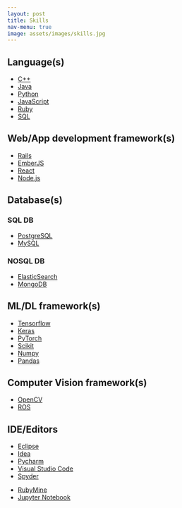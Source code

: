 ```yaml
---
layout: post
title: Skills
nav-menu: true
image: assets/images/skills.jpg
---
```

<div class="row">
	<div class="8u 12u$(small)">
	<h2>Language(s)</h2>
		<ul class="actions horizontal">
			<li><a href="#" class="button special">C++</a></li>
			<li><a href="#" class="button special">Java</a></li>
			<li><a href="#" class="button special">Python</a></li>
		    <li><a href="#" class="button special">JavaScript</a></li>
		    <li><a href="#" class="button special">Ruby</a></li>
		    <li><a href="#" class="button special">SQL</a></li>
		</ul>
	</div>
</div>
<div class="row">
	<div class="10u 12u$(small)">
	<h2>Web/App development framework(s)</h2>
		<ul class="actions horizontal">
			<li><a href="#" class="button special">Rails</a></li>
			<li><a href="#" class="button special">EmberJS</a></li>
		    <li><a href="#" class="button special">React</a></li>
		    <li><a href="#" class="button special">Node.js</a></li>		    
		</ul>
	</div>
</div>
<div class="row">
	<div class="10u 12u$(small)">
	<h2>Database(s)</h2>
	<h3>SQL DB</h3>
		<ul class="actions horizontal">
			<li><a href="#" class="button special">PostgreSQL</a></li>
			<li><a href="#" class="button special">MySQL</a></li>
		</ul>
	<h3>NOSQL DB</h3>
			<ul class="actions horizontal">
    			<li><a href="#" class="button special">ElasticSearch</a></li>
    			<li><a href="#" class="button special">MongoDB</a></li>
    		</ul>	
	</div>
</div>
<div class="row">
	<div class="10u 12u$(small)">
	<h2>ML/DL framework(s)</h2>
		<ul class="actions horizontal">
			<li><a href="#" class="button special">Tensorflow</a></li>
			<li><a href="#" class="button special">Keras</a></li>
			<li><a href="#" class="button special">PyTorch</a></li>
			<li><a href="#" class="button special">Scikit</a></li>
			<li><a href="#" class="button special">Numpy</a></li>
			<li><a href="#" class="button special">Pandas</a></li>	
		</ul>
	</div>
</div>
<div class="row">
	<div class="10u 12u$(small)">
	<h2>Computer Vision framework(s)</h2>
		<ul class="actions horizontal">
			<li><a href="#" class="button special">OpenCV</a></li>
			<li><a href="#" class="button special">ROS</a></li>
		</ul>
	</div>
</div>
<div class="row">
	<div class="10u 12u$(small)">
	<h2>IDE/Editors</h2>
		<ul class="actions horizontal">
			<li><a href="#" class="button special">Eclipse</a></li>
			<li><a href="#" class="button special">Idea</a></li>
			<li><a href="#" class="button special">Pycharm</a></li>
			<li><a href="#" class="button special">Visual Studio Code</a></li>			
			<li><a href="#" class="button special">Spyder</a></li>
		</ul>
		<ul class="actions horizontal">
			<li><a href="#" class="button special">RubyMine</a></li>
			<li><a href="#" class="button special">Jupyter Notebook</a></li>	
		</ul>
	</div>
</div>